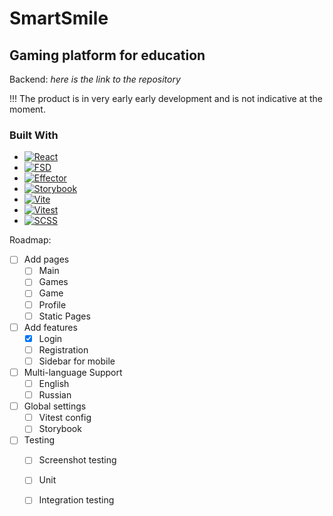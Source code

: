 # SmartSmile
## Gaming platform for education
Backend: *here is the link to the repository*

!!! The product is in very early early development and is not indicative at the moment.

### Built With
* [![React][React.js]][React-url]
* [![FSD][FSD]][FSD-url]
* [![Effector][Effector]][Effector-url]
* [![Storybook][Storybook]][Storybook-url]
* [![Vite][Vite]][Vite-url]
* [![Vitest][Vitest]][Vitest-url]
* [![SCSS][SCSS]][SCSS-url]



Roadmap:
- [ ] Add pages
  - [ ] Main
  - [ ] Games
  - [ ] Game
  - [ ] Profile
  - [ ] Static Pages
- [ ] Add features
  - [x] Login
  - [ ] Registration
  - [ ] Sidebar for mobile
- [ ] Multi-language Support
    - [ ] English
    - [ ] Russian
- [ ] Global settings
  - [ ] Vitest config
  - [ ] Storybook
- [ ] Testing
  - [ ] Screenshot testing
  - [ ] Unit
  - [ ] Integration testing


<!-- MARKDOWN LINKS & IMAGES -->
[React.js]: https://img.shields.io/badge/React-20232A?style=for-the-badge&logo=react&logoColor=61DAFB
[React-url]: https://reactjs.org/
[FSD]: https://img.shields.io/badge/FSD-Architectural%20methodology-brightgreen
[FSD-url]: https://feature-sliced.design/
[Effector]: https://img.shields.io/badge/FSD-State%20Manager-brightgreen
[Effector-url]: https://effector.dev/
[Storybook]: https://img.shields.io/badge/Storybook-UI%20documentation-brightgreen
[Storybook-url]: https://storybook.js.org/
[Vite]: https://img.shields.io/badge/Vite-Build%20tool-brightgreen
[Vite-url]: https://vitejs.dev/
[Vitest]: https://img.shields.io/badge/Vite-unit%20test%20framework-brightgreen
[Vitest-url]: https://vitest.dev/
[SCSS]: https://img.shields.io/badge/Vite-preprocessor-brightgreen
[SCSS-url]: https://sass-lang.com/